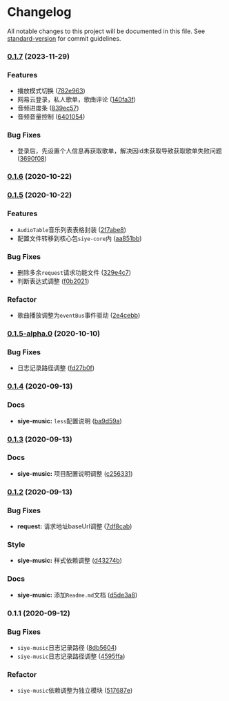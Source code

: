 # Changelog

All notable changes to this project will be documented in this file. See [standard-version](https://github.com/conventional-changelog/standard-version) for commit guidelines.

### [0.1.7](https://github.com/siyesummer/siyeWorld/compare/siye-music@0.1.6...siye-music@0.1.7) (2023-11-29)


### Features

* 播放模式切换 ([782e963](https://github.com/siyesummer/siyeWorld/commit/782e96321c78308af977e53ccce09331e1589900))
* 网易云登录，私人歌单，歌曲评论 ([140fa3f](https://github.com/siyesummer/siyeWorld/commit/140fa3fd3c9d821f7fe7b8992c0e1e984a088795))
* 音频进度条 ([839ec57](https://github.com/siyesummer/siyeWorld/commit/839ec57cf92d5813e056db17d7db422baee4423e))
* 音频音量控制 ([6401054](https://github.com/siyesummer/siyeWorld/commit/64010540bc599668374397562121baa4b442ae42))


### Bug Fixes

* 登录后，先设置个人信息再获取歌单，解决因id未获取导致获取歌单失败问题 ([3690f08](https://github.com/siyesummer/siyeWorld/commit/3690f08fb68800840009e6a6115cb4aa28acdb5a))

### [0.1.6](https://github.com/siyesummer/siyeWorld/compare/siye-music@0.1.5...siye-music@0.1.6) (2020-10-22)

### [0.1.5](https://github.com/siyesummer/siyeWorld/compare/siye-music@0.1.5-alpha.0...siye-music@0.1.5) (2020-10-22)


### Features

* `AudioTable`音乐列表表格封装 ([2f7abe8](https://github.com/siyesummer/siyeWorld/commit/2f7abe83a722280d82022c2dcfc5a5b2cedb8d52))
* 配置文件转移到核心包`siye-core`内 ([aa851bb](https://github.com/siyesummer/siyeWorld/commit/aa851bbfc0316d8f5eccd691d28af55136c66a5c))


### Bug Fixes

* 删除多余`request`请求功能文件 ([329e4c7](https://github.com/siyesummer/siyeWorld/commit/329e4c74ebe581cb7be2092d08d5eec06b4d4030))
* 判断表达式调整 ([f0b2021](https://github.com/siyesummer/siyeWorld/commit/f0b202163dd142db8c592c13226621d645b302e6))


### Refactor

* 歌曲播放调整为`eventBus`事件驱动 ([2e4cebb](https://github.com/siyesummer/siyeWorld/commit/2e4cebb8032950bf74a892099f15da406d267be0))

### [0.1.5-alpha.0](https://github.com/siyesummer/siyeWorld/compare/siye-music@0.1.4...siye-music@0.1.5-alpha.0) (2020-10-10)


### Bug Fixes

* 日志记录路径调整 ([fd27b0f](https://github.com/siyesummer/siyeWorld/commit/fd27b0f5ffd37ac10e76e520cca4103fea6c10b1))

### [0.1.4](https://github.com/siyesummer/siyeWorld/compare/siye-music@0.1.3...siye-music@0.1.4) (2020-09-13)


### Docs

* **siye-music:** `less`配置说明 ([ba9d59a](https://github.com/siyesummer/siyeWorld/commit/ba9d59a8f8d3d5ca3ac02d4346d61a2ff0fb9e4f))

### [0.1.3](https://github.com/siyesummer/siyeWorld/compare/siye-music@0.1.2...siye-music@0.1.3) (2020-09-13)


### Docs

* **siye-music:** 项目配置说明调整 ([c256331](https://github.com/siyesummer/siyeWorld/commit/c256331c44ab2a81f53c6ca94527ca6638e8c2bc))

### [0.1.2](https://github.com/siyesummer/siyeWorld/compare/siye-music@0.1.1...siye-music@0.1.2) (2020-09-13)


### Bug Fixes

* **request:** 请求地址baseUrl调整 ([7df8cab](https://github.com/siyesummer/siyeWorld/commit/7df8cab358442995bd4b12bb7937eb5c788165e3))


### Style

* **siye-music:** 样式依赖调整 ([d43274b](https://github.com/siyesummer/siyeWorld/commit/d43274b15b6301be91081caf5f1c3d65bf218a51))


### Docs

* **siye-music:** 添加`Readme.md`文档 ([d5de3a8](https://github.com/siyesummer/siyeWorld/commit/d5de3a88579a45b998cf5c5e76fffcca8751d2a4))

### 0.1.1 (2020-09-12)


### Bug Fixes

* `siye-music`日志记录路径 ([8db5604](https://github.com/siyesummer/siyeWorld/commit/8db5604ef755dbbfc2cc166b3f91a853c5ad4bd2))
* `siye-music`日志记录路径调整 ([4595ffa](https://github.com/siyesummer/siyeWorld/commit/4595ffab04c0bcf181a30467bd66a56fa00f2603))


### Refactor

* `siye-music`依赖调整为独立模块 ([517687e](https://github.com/siyesummer/siyeWorld/commit/517687e3b83a4dfbf65412a703198ec8672141bf))
